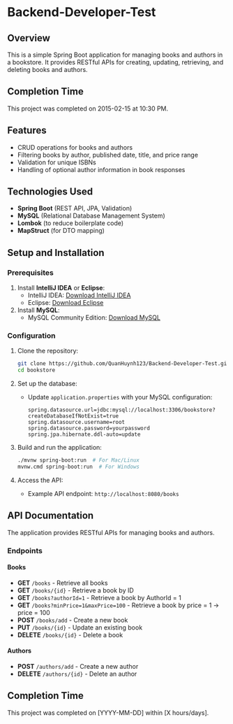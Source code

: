 # Backend-Developer-Test

## Overview
This is a simple Spring Boot application for managing books and authors in a bookstore. It provides RESTful APIs for creating, updating, retrieving, and deleting books and authors.
## Completion Time
This project was completed on 2015-02-15 at 10:30 PM.

## Features
- CRUD operations for books and authors
- Filtering books by author, published date, title, and price range
- Validation for unique ISBNs
- Handling of optional author information in book responses

## Technologies Used
- **Spring Boot** (REST API, JPA, Validation)
- **MySQL** (Relational Database Management System)
- **Lombok** (to reduce boilerplate code)
- **MapStruct** (for DTO mapping)

## Setup and Installation

### Prerequisites
1. Install **IntelliJ IDEA** or **Eclipse**:
   - IntelliJ IDEA: [Download IntelliJ IDEA](https://www.jetbrains.com/idea/download/)
   - Eclipse: [Download Eclipse](https://www.eclipse.org/downloads/)
2. Install **MySQL**:
   - MySQL Community Edition: [Download MySQL](https://dev.mysql.com/downloads/installer/)

### Configuration
1. Clone the repository:
   ```sh
   git clone https://github.com/QuanHuynh123/Backend-Developer-Test.git
   cd bookstore
   ```
2. Set up the database:
   - Update `application.properties` with your MySQL configuration:
     ```properties
     spring.datasource.url=jdbc:mysql://localhost:3306/bookstore?createDatabaseIfNotExist=true
     spring.datasource.username=root
     spring.datasource.password=yourpassword
     spring.jpa.hibernate.ddl-auto=update
     ```
3. Build and run the application:
   ```sh
   ./mvnw spring-boot:run  # For Mac/Linux
   mvnw.cmd spring-boot:run  # For Windows
   ```

4. Access the API:
   - Example API endpoint: `http://localhost:8080/books`

## API Documentation
The application provides RESTful APIs for managing books and authors.

### Endpoints
#### Books
- **GET** `/books` - Retrieve all books
- **GET** `/books/{id}` - Retrieve a book by ID
- **GET** `/books?authorId=1` - Retrieve a book by AuthorId = 1
- **GET** `/books?minPrice=1&maxPrice=100` - Retrieve a book by price = 1 -> price = 100
- **POST** `/books/add` - Create a new book
- **PUT** `/books/{id}` - Update an existing book
- **DELETE** `/books/{id}` - Delete a book

#### Authors
- **POST** `/authors/add` - Create a new author
- **DELETE** `/authors/{id}` - Delete an author

## Completion Time
This project was completed on [YYYY-MM-DD] within [X hours/days].


